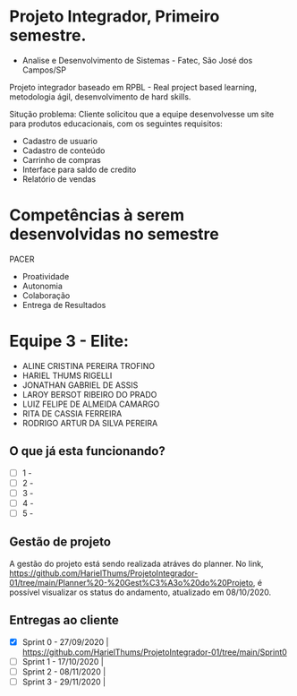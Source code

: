 # Projeto Integrador, Primeiro semestre.
- Analise e Desenvolvimento de Sistemas - Fatec, São José dos Campos/SP

Projeto integrador baseado em RPBL - Real project based learning, metodologia ágil, desenvolvimento de hard skills.

Situção problema: Cliente solicitou que a equipe desenvolvesse um site para produtos educacionais, com os seguintes requisitos:

* Cadastro de usuario
* Cadastro de conteúdo
* Carrinho de compras
* Interface para saldo de credito
* Relatório de vendas

# Competências à serem desenvolvidas no semestre

PACER

* Proatividade
* Autonomia
* Colaboração
* Entrega de Resultados

# Equipe 3 - Elite:

* ALINE CRISTINA PEREIRA TROFINO
* HARIEL THUMS RIGELLI
* JONATHAN GABRIEL DE ASSIS
* LAROY BERSOT RIBEIRO DO PRADO
* LUIZ FELIPE DE ALMEIDA CAMARGO
* RITA DE CASSIA FERREIRA
* RODRIGO ARTUR DA SILVA PEREIRA

## O que já esta funcionando?

- [ ] 1 - 
- [ ] 2 - 
- [ ] 3 - 
- [ ] 4 - 
- [ ] 5 - 

## Gestão de projeto

A gestão do projeto está sendo realizada atráves do planner. No link, https://github.com/HarielThums/ProjetoIntegrador-01/tree/main/Planner%20-%20Gest%C3%A3o%20do%20Projeto, é possível visualizar os status do andamento, atualizado em 08/10/2020.

## Entregas ao cliente

- [x] Sprint 0 - 27/09/2020 | https://github.com/HarielThums/ProjetoIntegrador-01/tree/main/Sprint0
- [ ] Sprint 1 - 17/10/2020 | 
- [ ] Sprint 2 - 08/11/2020 | 
- [ ] Sprint 3 - 29/11/2020 | 